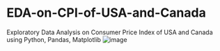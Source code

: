 # EDA-on-CPI-of-USA-and-Canada
Exploratory Data Analysis on Consumer Price Index of  USA and Canada using Python, Pandas, Matplotlib
![image](https://user-images.githubusercontent.com/36762228/143599074-705364f6-3fbd-4371-9dee-071a679ca89b.png)
